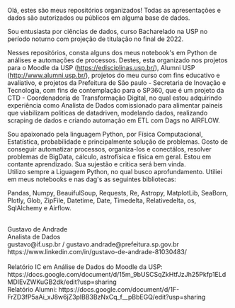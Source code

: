 Olá, estes são meus repositórios organizados! Todas as apresentações e dados são autorizados ou públicos em alguma base de dados. 

Sou entusiasta por ciências de dados, curso Bacharelado na USP no período noturno com projeção de titulação no final de 2022.

Nesses repositórios, consta alguns dos meus notebook's em Python de análises e automações de processos. Destes, esta organizado nos projetos para o Moodle da USP (https://edisciplinas.usp.br/), Alumni USP (http://www.alumni.usp.br/), projetos do meu curso com fins educativo e avaliativo, e projetos da Prefeitura de São paulo - Secretaria de Inovação e Tecnologia, com fins de contemplação para  o SP360, que é um projeto da CTD - Coordenadoria de Transformação Digital, no qual estou adquirindo experiência como Analista de Dados comissionado para alimentar paineis que viabilizam politicas de datadriven, modelando dados, realizando scraping de dados e criando automação em ETL com Dags no AIRFLOW. 

Sou apaixonado pela linguagem Python, por Física Computacional, Estatística, probabilidade e principalmente solução de problemas. Gosto de conseguir automatizar processos, organiza-los e conectálos, resolver problemas de BigData, cálculo, astrofísica e física em geral. Estou em contante aprendizado. Sua sujestão e critica será bem vinda.
<br>
Utilizo sempre a Liguagem Python, no qual busco aprofundamento. Utiliei em meus notebooks e nas dag's as seguintes bibliotecas:

Pandas, Numpy, BeauifulSoup, Requests, Re, Astropy, MatplotLib, SeaBorn, Plotly, Glob, ZipFile, Datetime, Date, Timedelta, Relativedelta, os, SqlAlchemy e Airflow.

<br>
Gustavo de Andrade<br>
Analista de Dados<br>
gustavo@if.usp.br / gustavo.andrade@prefeitura.sp.gov.br<br>
https://www.linkedin.com/in/gustavo-de-andrade-81030483/
<br>
<br>
Relatório IC em Análise de Dados do Moodle da USP: https://docs.google.com/document/d/15m_9bUSCSqZkHtfJzJh25Pkfp1ELdMDIEvZWKuGB2dk/edit?usp=sharing
<br>
Relatório Alumni: https://docs.google.com/document/d/1F-FrZD3fP5aAi_xJ8w6jZ3plBB3BzNxCq_f__pBbEGQ/edit?usp=sharing
